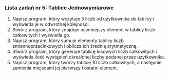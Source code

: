 ### Lista zadań nr 5: Tablice Jednowymiarowe
1. Napisz program, który wczytuje 5 liczb od użytkownika do tablicy i wyświetla je w odwrotnej kolejności.
1. Stwórz program, który znajduje najmniejszy element w tablicy liczb całkowitych i wyświetla go.
1. Napisz program, który sumuje elementy tablicy liczb zmiennoprzecinkowych i oblicza ich średnią arytmetyczną.
1. Stwórz program, który generuje tablicę losowych liczb całkowitych i wyświetla ilość wystąpień określonej liczby podanej przez użytkownika.
1. Napisz program, który tworzy tablicę 10 liczb całkowitych, a następnie zamienia miejscami jej pierwszy i ostatni element.